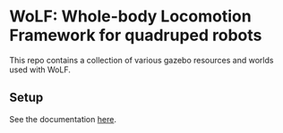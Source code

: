# WoLF: Whole-body Locomotion Framework for quadruped robots

This repo contains a collection of various gazebo resources and worlds used with WoLF.

## Setup

See the documentation [here](https://github.com/graiola/wolf-setup/blob/master/README.md).
